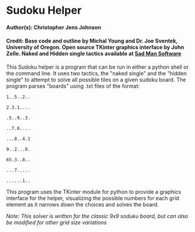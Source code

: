 # Sudoku Helper

#### Author(s): Christopher Jens Johnson
#### Credit: Base code and outline by Michal Young and Dr. Joe Sventek, University of Oregon. Open source TKinter graphics interface by John Zelle. Naked and Hidden single tactics available at [Sad Man Software](http://www.sadmansoftware.com/sudoku/solvingtechniques.php "Sad Man Software")

This Sudoku helper is a program that can be run in either a python shell or the command line. It uses two tactics, the "naked single" and the "hidden single" to attempt to solve all possible tiles on a given sudoku board. The program parses "boards" using .txt files of the format:

```
1..5..2..

2.3.1....

.5..9..3.

..7.6....

...8..4.1

9..2...9.

65.3..8..

...7.....

......1..
```

This program uses the TKinter module for python to provide a graphics interface for the helper, visualizing the possible numbers for each grid element as it narrows down the choices and solves the board.

*Note: This solver is written for the classic 9x9 soduku board, but can also be modified for other grid size variations*
